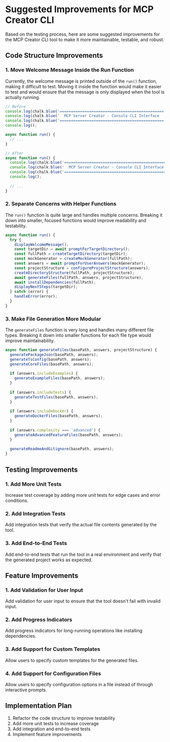 # Suggested Improvements for MCP Creator CLI

Based on the testing process, here are some suggested improvements for the MCP Creator CLI tool to make it more maintainable, testable, and robust.

## Code Structure Improvements

### 1. Move Welcome Message Inside the Run Function

Currently, the welcome message is printed outside of the `run()` function, making it difficult to test. Moving it inside the function would make it easier to test and would ensure that the message is only displayed when the tool is actually running.

```javascript
// Before
console.log(chalk.blue('=============================================='));
console.log(chalk.blue('  MCP Server Creator - Console CLI Interface  '));
console.log(chalk.blue('=============================================='));
console.log();

async function run() {
  // ...
}

// After
async function run() {
  console.log(chalk.blue('=============================================='));
  console.log(chalk.blue('  MCP Server Creator - Console CLI Interface  '));
  console.log(chalk.blue('=============================================='));
  console.log();
  
  // ...
}
```

### 2. Separate Concerns with Helper Functions

The `run()` function is quite large and handles multiple concerns. Breaking it down into smaller, focused functions would improve readability and testability.

```javascript
async function run() {
  try {
    displayWelcomeMessage();
    const targetDir = await promptForTargetDirectory();
    const fullPath = createTargetDirectory(targetDir);
    const mockGenerator = createMockGenerator(fullPath);
    const answers = await promptForUserAnswers(mockGenerator);
    const projectStructure = configureProjectStructure(answers);
    createDirectoryStructure(fullPath, projectStructure);
    await generateFiles(fullPath, answers, projectStructure);
    await installDependencies(fullPath);
    displayNextSteps(targetDir);
  } catch (error) {
    handleError(error);
  }
}
```

### 3. Make File Generation More Modular

The `generateFiles` function is very long and handles many different file types. Breaking it down into smaller functions for each file type would improve maintainability.

```javascript
async function generateFiles(basePath, answers, projectStructure) {
  generatePackageJson(basePath, answers);
  generateTsConfig(basePath, answers);
  generateCoreFiles(basePath, answers);
  
  if (answers.includeExamples) {
    generateExampleFiles(basePath, answers);
  }
  
  if (answers.includeTests) {
    generateTestFiles(basePath, answers);
  }
  
  if (answers.includeDocker) {
    generateDockerFiles(basePath, answers);
  }
  
  if (answers.complexity === 'advanced') {
    generateAdvancedFeatureFiles(basePath, answers);
  }
  
  generateReadmeAndGitignore(basePath, answers);
}
```

## Testing Improvements

### 1. Add More Unit Tests

Increase test coverage by adding more unit tests for edge cases and error conditions.

### 2. Add Integration Tests

Add integration tests that verify the actual file contents generated by the tool.

### 3. Add End-to-End Tests

Add end-to-end tests that run the tool in a real environment and verify that the generated project works as expected.

## Feature Improvements

### 1. Add Validation for User Input

Add validation for user input to ensure that the tool doesn't fail with invalid input.

### 2. Add Progress Indicators

Add progress indicators for long-running operations like installing dependencies.

### 3. Add Support for Custom Templates

Allow users to specify custom templates for the generated files.

### 4. Add Support for Configuration Files

Allow users to specify configuration options in a file instead of through interactive prompts.

## Implementation Plan

1. Refactor the code structure to improve testability
2. Add more unit tests to increase coverage
3. Add integration and end-to-end tests
4. Implement feature improvements